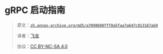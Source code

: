 # gRPC 启动指南

> 原文：[`zh.annas-archive.org/md5/a7098600fff8a5faa7a647c913167ab9`](https://zh.annas-archive.org/md5/a7098600fff8a5faa7a647c913167ab9)
> 
> 译者：[飞龙](https://github.com/wizardforcel)
> 
> 协议：[CC BY-NC-SA 4.0](http://creativecommons.org/licenses/by-nc-sa/4.0/)